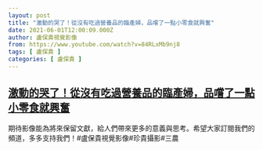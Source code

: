 ```yaml
---
layout: post
title: "激動的哭了！從沒有吃過營養品的臨產婦，品嚐了一點小零食就興奮"
date: 2021-06-01T12:00:09.000Z
author: 盧保貴視覺影像
from: https://www.youtube.com/watch?v=84RLxMb9nj8
tags: [ 盧保貴 ]
categories: [ 盧保貴 ]
---
```

<!--1622548809000-->
[激動的哭了！從沒有吃過營養品的臨產婦，品嚐了一點小零食就興奮](https://www.youtube.com/watch?v=84RLxMb9nj8)
------

<div>
期待影像能為將來保留文獻，給人們帶來更多的意義與思考。希望大家訂閱我們的頻道，多多支持我們！#盧保貴視覺影像#珍貴攝影#三農
</div>
